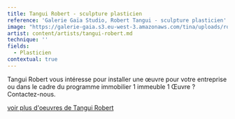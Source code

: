 ```yaml
---
title: Tangui Robert - sculpture plasticien
reference: 'Galerie Gaïa Studio, Robert Tangui - sculpture plasticien'
image: "https://galerie-gaia.s3.eu-west-3.amazonaws.com/tina/uploads/robert-tangui/GAIÌ\x88A STUDIO ROBERT_page-0001.jpg"
artist: content/artists/tangui-robert.md
technique: ''
fields:
  - Plasticien
contextual: true
---
```


Tangui Robert vous intéresse pour installer une œuvre pour votre entreprise ou dans le cadre du  programme immobilier 1 immeuble 1 Œuvre ? Contactez-nous.

[voir plus d'oeuvres de Tangui Robert](https://www.galeriegaia.fr/artists/tangui-robert "Tangui Robert")
